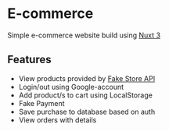 # E-commerce

Simple e-commerce website build using [Nuxt 3](https://nuxt.com/)

## Features

- View products provided by [Fake Store API](https://fakestoreapi.com/)
- Login/out using Google-account
- Add product/s to cart using LocalStorage
- Fake Payment
- Save purchase to database based on auth
- View orders with details

